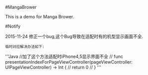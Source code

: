 #MangaBrower

This is a demo for Manga Brower.

#Notify

2015-11-24 修正一个bug,这个Bug导致在适配时有的机型显示画面不全.

    临时对应解决办法如下:

'''Java
//加了这个方法适配时iPhone4,5显示界面不全
//    func presentationIndexForPageViewController(pageViewController: UIPageViewController) -> Int {
//        return 0
//    } 
'''